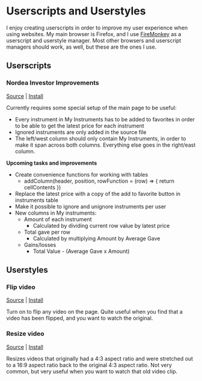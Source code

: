 # Userscripts and Userstyles

I enjoy creating userscripts in order to improve my user experience when using websites. My main browser is Firefox, and I use [FireMonkey](https://addons.mozilla.org/en-CA/firefox/addon/firemonkey/) as a userscript and userstyle manager. Most other browsers and userscript managers should work, as well, but these are the ones I use.

## Userscripts

### Nordea Investor Improvements

[Source](nordea-investor.user.js) | [Install](https://cdn.jsdelivr.net/gh/Markussss/userscripts@master/nordea-investor.user.js)

Currently requires some special setup of the main page to be useful:

- Every instrument in My Instruments has to be added to favorites in order to be able to get the latest price for each instrument
- Ignored instruments are only added in the source file
- The left/west column should only contain My Instruments, in order to make it span across both columns. Everything else goes in the right/east column.

**Upcoming tasks and improvements**

- Create convenience functions for working with tables
  - addColumn(header, position, rowFunction = (row) => { return cellContents })
- Replace the latest price with a copy of the add to favorite button in instruments table
- Make it possible to ignore and unignore instruments per user
- New columns in My instruments:
  - Amount of each instrument
    - Calculated by dividing current row value by latest price
  - Total gave per row
    - Calculated by multiplying Amount by Average Gave
  - Gains/losses
    - Total Value - (Average Gave x Amount)

## Userstyles

### Flip video

[Source](flip-video.user.css) | [Install](https://cdn.jsdelivr.net/gh/Markussss/userscripts@master/flip-video.user.css)

Turn on to flip any video on the page. Quite useful when you find that a video has been flipped, and you want to watch the original.

### Resize video

[Source](resize-video.user.css) | [Install](https://cdn.jsdelivr.net/gh/Markussss/userscripts@master/resize-video.user.css)

Resizes videos that originally had a 4:3 aspect ratio and were stretched out to a 16:9 aspect ratio back to the original 4:3 aspect ratio. Not very common, but very useful when you want to watch that old video clip.

